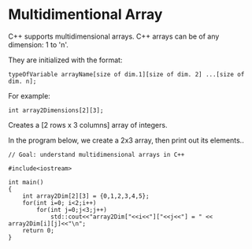 # Multidimentional Array

C++ supports multidimensional arrays. C++ arrays can be of any dimension: 1 to 'n'.

They are initialized with the format:
```
typeOfVariable arrayName[size of dim.1][size of dim. 2] ...[size of dim. n];
```
For example:
```
int array2Dimensions[2][3];
```
Creates a [2 rows x 3 columns] array of integers.

In the program below, we create a 2x3 array, then print out its elements..


```
// Goal: understand multidimensional arrays in C++

#include<iostream>

int main()
{
    int array2Dim[2][3] = {0,1,2,3,4,5};
    for(int i=0; i<2;i++)
        for(int j=0;j<3;j++)
            std::cout<<"array2Dim["<<i<<"]["<<j<<"] = " << array2Dim[i][j]<<"\n";
    return 0;
}
  ```
